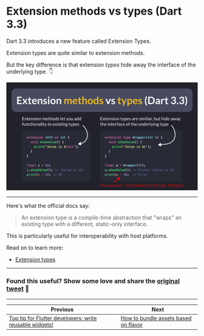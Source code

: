 # Extension methods vs types (Dart 3.3)

Dart 3.3 introduces a new feature called Extension Types.

Extension types are quite similar to extension methods.

But the key difference is that extension *types* hide away the interface of the underlying type. 👇

![](146.png)

---

Here's what the official docs say:

> An extension type is a compile-time abstraction that "wraps" an existing type with a different, static-only interface.

This is particularly useful for interoperability with host platforms.

Read on to learn more:

- [Extension types](https://dart.dev/language/extension-types)

---

### Found this useful? Show some love and share the [original tweet](https://twitter.com/biz84/status/1758507290921935252) 🙏

---

| Previous | Next |
| -------- | ---- |
| [Top tip for Flutter developers: write reusable widgets!](../0145-build-reusable-widgets/index.md) | [How to bundle assets based on flavor](../0147-bundle-assets-based-on-flavor/index.md) |

